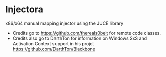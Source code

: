 # Injectora
x86/x64 manual mapping injector using the JUCE library

- Credits go to https://github.com/thereals0beit for remote code classes.
- Credits also go to DarthTon for information on Windows SxS and Activation Context support in his projct https://github.com/DarthTon/Blackbone 
